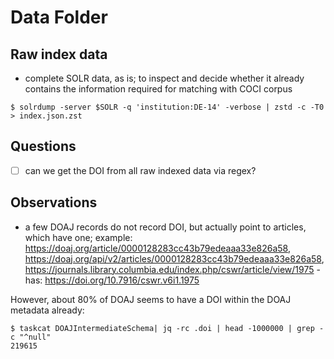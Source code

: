 # Data Folder

## Raw index data

* complete SOLR data, as is; to inspect and decide whether it already contains
  the information required for matching with COCI corpus

```
$ solrdump -server $SOLR -q 'institution:DE-14' -verbose | zstd -c -T0 > index.json.zst
```

## Questions

* [ ] can we get the DOI from all raw indexed data via regex?

## Observations

* a few DOAJ records do not record DOI, but actually point to articles, which
  have one; example: https://doaj.org/article/0000128283cc43b79edeaaa33e826a58,
https://doaj.org/api/v2/articles/0000128283cc43b79edeaaa33e826a58,
https://journals.library.columbia.edu/index.php/cswr/article/view/1975 - has:
https://doi.org/10.7916/cswr.v6i1.1975

However, about 80% of DOAJ seems to have a DOI within the DOAJ metadata already:

```
$ taskcat DOAJIntermediateSchema| jq -rc .doi | head -1000000 | grep -c "^null"
219615
```
